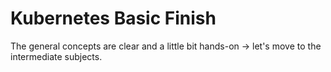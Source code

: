 # Kubernetes Basic Finish

The general concepts are clear and a little bit hands-on -> let's move to the intermediate subjects.
